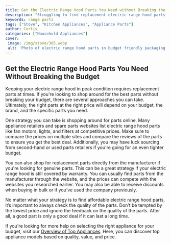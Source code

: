 ```yaml
---
title: Get the Electric Range Hood Parts You Need without Breaking the Bank
description: "Struggling to find replacement electric range hood parts without breaking the bank Look no further In this blog post well explore all the options you have to get the parts you need without busting your wallet"
keywords: range parts
tags: ["Stove", "Kitchen Appliances", "Appliance Parts"]
author: Curtis
categories: ["Household Appliances"]
cover: 
 image: /img/stove/305.webp
 alt: 'Photo of electric range hood parts in budget friendly packaging'
---
```

## Get the Electric Range Hood Parts You Need Without Breaking the Budget
Keeping your electric range hood in peak condition requires replacement parts at times. If you're looking to shop around for the best parts without breaking your budget, there are several approaches you can take. Ultimately, the right parts at the right price will depend on your budget, the brand, and the specific parts you need. 

One strategy you can take is shopping around for parts online. Many appliance retailers and spare parts websites list electric range hood parts like fan motors, lights, and filters at competitive prices. Make sure to compare the prices on multiple sites and compare the reviews of the parts to ensure you get the best deal. Additionally, you may have luck sourcing from second-hand or used parts retailers if you're going for an even tighter budget. 

You can also shop for replacement parts directly from the manufacturer if you're looking for genuine parts. This can be a great strategy if your electric range hood is still covered by warranty. You can usually find parts from the manufacturer through the website, and the prices can compete with the websites you researched earlier. You may also be able to receive discounts when buying in bulk or if you’ve used the company previously. 

No matter what your strategy is to find affordable electric range hood parts, it’s important to always check the quality of the parts. Don’t be tempted by the lowest price and ignore the feedback on the quality of the parts. After all, a good part is only a good deal if it can last a long time. 

If you're looking for more help on selecting the right appliance for your budget, visit our [Overview of Top Appliances](./pages/appliance-overview). Here, you can discover top appliance models based on quality, value, and price.
